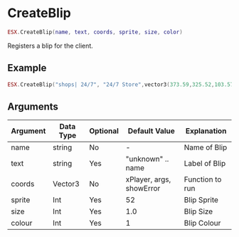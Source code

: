 # CreateBlip

```lua
ESX.CreateBlip(name, text, coords, sprite, size, color)
```

Registers a blip for the client.

## Example

```lua
ESX.CreateBlip("shops| 24/7", "24/7 Store",vector3(373.59,325.52,103.57),59,0.8,25)
```

## Arguments

|   **Argument**   |  **Data Type** | **Optional** |      **Default Value**       |       **Explanation**       |
|--------------|------------|----------|--------------------------|-----------------|
|  name        |  string    | No       | -                        | Name of Blip    |
|  text        |  string    | Yes      | "unknown" .. name        | Label of Blip   |
|  coords      |  Vector3   | No       | xPlayer, args, showError | Function to run |
|  sprite      |  Int       | Yes      | 52        | Blip Sprite   |
|  size        |  Int       | Yes      | 1.0        | Blip Size|
|  colour      |  Int       | Yes      | 1        | Blip Colour|